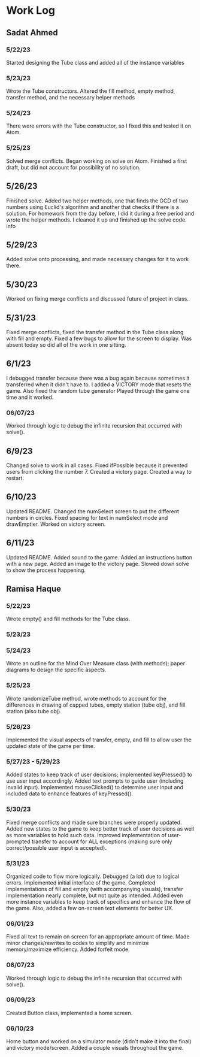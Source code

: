 # Work Log

## Sadat Ahmed

### 5/22/23
Started designing the Tube class and added all of the instance variables
### 5/23/23
Wrote the Tube constructors. Altered the fill method, empty method, transfer method, and the necessary helper methods
### 5/24/23
There were errors with the Tube constructor, so I fixed this and tested it on Atom.
### 5/25/23
Solved merge conflicts. Began working on solve on Atom. Finished a first draft, but did not account for possibility of no solution.

## 5/26/23
Finished solve. Added two helper methods, one that finds the GCD of two numbers using Euclid's algorithm and another that checks if there is a solution. For homework from the day before, I did it during a free period and wrote the helper methods. I cleaned it up and finished up the solve code.
info

## 5/29/23
Added solve onto processing, and made necessary changes for it to work there.

## 5/30/23
Worked on fixing merge conflicts and discussed future of project in class.

## 5/31/23
Fixed merge conflicts, fixed the transfer method in the Tube class along with fill and empty. Fixed a few bugs to allow for the screen to display. Was absent today so did all of the work in one sitting.

## 6/1/23
I debugged transfer because there was a bug again because sometimes it transferred when it didn't have to. I added a VICTORY mode that resets the game. Also fixed the random  tube generator Played through the game one time and it worked.
### 06/07/23
Worked through logic to debug the infinite recursion that occurred with solve().
## 6/9/23
Changed solve to work in all cases. Fixed ifPossible because it prevented users from clicking the number 7. Created a victory page. Created a way to restart.

## 6/10/23
Updated README. Changed the numSelect screen to put the different numbers in circles. Fixed spacing for text in numSelect mode and drawEmptier. Worked on victory screen.

## 6/11/23
Updated README. Added sound to the game. Added an instructions button with a new page. Added an image to the victory page. Slowed down solve to show the process happening.

## Ramisa Haque

### 5/22/23
Wrote empty() and fill methods for the Tube class.
### 5/23/23

### 5/24/23
Wrote an outline for the Mind Over Measure class (with methods); paper diagrams to design the specific aspects.
### 5/25/23
Wrote randomizeTube method, wrote methods to account for the differences in drawing of capped tubes, empty station (tube obj), and fill station (also tube obj).
### 5/26/23
Implemented the visual aspects of transfer, empty, and fill to allow user the updated state of the game per time.
### 5/27/23 - 5/29/23
Added states to keep track of user decisions; implemented keyPressed() to use user input accordingly. Added text prompts to guide user (including invalid input). Implemented mouseClicked() to determine user input and included data to enhance features of keyPressed().
### 5/30/23
Fixed merge conflicts and made sure branches were properly updated. Added new states to the game to keep better track of user decisions as well as more variables to hold such data. Improved implementation of user-prompted transfer to account for ALL exceptions (making sure only correct/possible user input is accepted).
### 5/31/23
Organized code to flow more logically. Debugged (a lot) due to logical errors. Implemented initial interface of the game. Completed implementations of fill and empty (with accompanying visuals), transfer implementation nearly complete, but not quite as intended. Added even more instance variables to keep track of specifics and enhance the flow of the game. Also, added a few on-screen text elements for better UX.
### 06/01/23
Fixed all text to remain on screen for an appropriate amount of time. Made minor changes/rewrites to codes to simplify and minimize memory/maximize efficiency. Added forfeit mode.
### 06/07/23
Worked through logic to debug the infinite recursion that occurred with solve().
### 06/09/23
Created Button class, implemented a home screen.
### 06/10/23
Home button and worked on a simulator mode (didn't make it into the final) and victory mode/screen. Added a couple visuals throughout the game.
